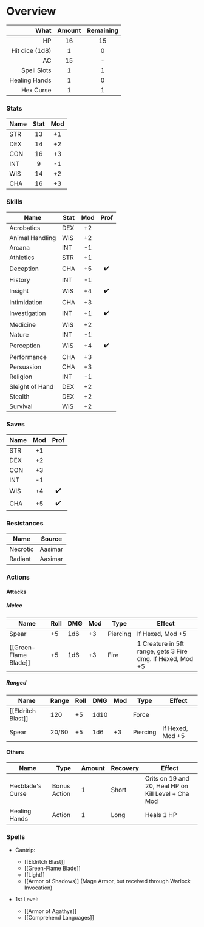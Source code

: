 # Overview
|           What | Amount | Remaining |
| --------------:|:------:|:---------:|
|             HP |   16   |    15     |
| Hit dice (1d8) |   1    |     0     |
|             AC |   15   |     -     |
|    Spell Slots |   1    |     1     |
|  Healing Hands |   1    |     0     |
|      Hex Curse |   1    |     1     | 

### Stats
| Name | Stat | Mod |
| ---- |:----:|:---:|
| STR  |  13  | +1  |
| DEX  |  14  | +2  |
| CON  |  16  | +3  |
| INT  |  9   | -1  |
| WIS  |  14  | +2  |
| CHA  |  16  | +3  |

### Skills
| Name            | Stat | Mod | Prof |
| --------------- | ---- |:---:|:----:|
| Acrobatics      | DEX  | +2  |      |
| Animal Handling | WIS  | +2  |      |
| Arcana          | INT  | -1  |      |
| Athletics       | STR  | +1  |      |
| Deception       | CHA  | +5  |  ✔️  |
| History         | INT  | -1  |      |
| Insight         | WIS  | +4  |  ✔️  |
| Intimidation    | CHA  | +3  |      |
| Investigation   | INT  | +1  |  ✔️  |
| Medicine        | WIS  | +2  |      |
| Nature          | INT  | -1  |      |
| Perception      | WIS  | +4  |  ✔️  |
| Performance     | CHA  | +3  |      |
| Persuasion      | CHA  | +3  |      |
| Religion        | INT  | -1  |      |
| Sleight of Hand | DEX  | +2  |      |
| Stealth         | DEX  | +2  |      |
| Survival        | WIS  | +2  |      |

### Saves
| Name | Mod | Prof |
| ---- |:---:|:----:|
| STR  | +1  |      |
| DEX  | +2  |      |
| CON  | +3  |      |
| INT  | -1  |      |
| WIS  | +4  |  ✔️  |
| CHA  | +5  |  ✔️  |

### Resistances
| Name     | Source  |
| -------- | ------- |
| Necrotic | Aasimar |
| Radiant  | Aasimar        |

### Actions
#### Attacks
##### Melee
| Name              | Roll | DMG | Mod | Type     | Effect                                   |
| ----------------- | ---- | --- | --- | -------- | ---------------------------------------- |
| Spear             | +5   | 1d6 | +3  | Piercing | If Hexed, Mod +5                                         |
| [[Green-Flame Blade]] | +5   | 1d6 | +3  | Fire     | 1 Creature in 5ft range, gets 3 Fire dmg. If Hexed, Mod +5 |
##### Ranged
| Name           | Range | Roll | DMG  | Mod | Type     | Effect           |
| -------------- | ----- | ---- | ---- | --- | -------- | ---------------- |
| [[Eldritch Blast]] | 120   | +5   | 1d10 |     | Force    |                  |
| Spear          | 20/60 | +5   | 1d6  | +3  | Piercing | If Hexed, Mod +5 |
#### Others
 | Name             | Type         | Amount | Recovery | Effect                                              |
 | ---------------- | ------------ | ------ | -------- | --------------------------------------------------- |
 | Hexblade's Curse | Bonus Action | 1      | Short    | Crits on 19 and 20, Heal HP on Kill Level + Cha Mod | 
 | Healing Hands    | Action       | 1      | Long     | Heals 1 HP                                          |
### Spells
- Cantrip:
	- [[Eldritch Blast]]
	- [[Green-Flame Blade]]
	- [[Light]]
	- [[Armor of Shadows]] (Mage Armor, but received through Warlock Invocation)

- 1st Level:
	- [[Armor of Agathys]]
	- [[Comprehend Languages]]